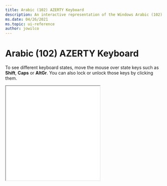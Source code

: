 ```yaml
---
title: Arabic (102) AZERTY Keyboard
description: An interactive representation of the Windows Arabic (102) AZERTY Keyboard. To see different keyboard states, click or move the mouse over the state keys.
ms.date: 04/26/2021
ms.topic: ui-reference
author: jowilco
---
```


# Arabic (102) AZERTY Keyboard

To see different keyboard states, move the mouse over state keys such as **Shift**, **Caps** or **AltGr**. You can also lock or unlock those keys by clicking them.

<iframe src="kbda3.html" height="300"></iframe>
